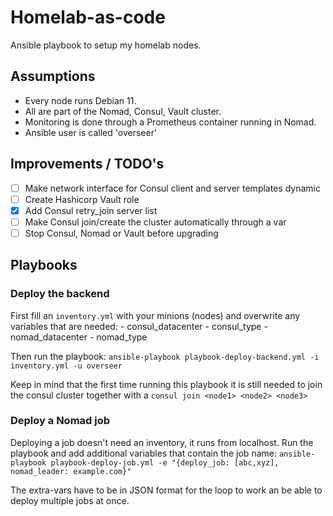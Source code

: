 # Homelab-as-code
Ansible playbook to setup my homelab nodes.

## Assumptions
- Every node runs Debian 11.
- All are part of the Nomad, Consul, Vault cluster.
- Monitoring is done through a Prometheus container running in Nomad.
- Ansible user is called 'overseer'

## Improvements / TODO's
- [ ] Make network interface for Consul client and server templates dynamic
- [ ] Create Hashicorp Vault role
- [x] Add Consul retry_join server list
- [ ] Make Consul join/create the cluster automatically through a var
- [ ] Stop Consul, Nomad or Vault before upgrading

## Playbooks

### Deploy the backend
First fill an `inventory.yml` with your minions (nodes) and overwrite any variables that are needed:
    - consul_datacenter 
    - consul_type
    - nomad_datacenter
    - nomad_type

Then run the playbook:
`ansible-playbook playbook-deploy-backend.yml -i inventory.yml -u overseer`

Keep in mind that the first time running this playbook it is still needed to join the consul cluster together with a `consul join <node1> <node2> <node3>`

### Deploy a Nomad job
Deploying a job doesn't need an inventory, it runs from localhost. Run the playbook and add additional variables that contain the job name:
`ansible-playbook playbook-deploy-job.yml -e "{deploy_job: [abc,xyz], nomad_leader: example.com}"`

The extra-vars have to be in JSON format for the loop to work an be able to deploy multiple jobs at once.
